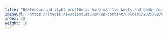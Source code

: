 ```yaml
---
title: "Dexterous and light prosthetic hand can tie knots and comb hair"
imageUrl: "https://images.newscientist.com/wp-content/uploads/2025/02/07115713/SEI_238772595.jpg?width=788"
index: 18
weight: 18
---
```

